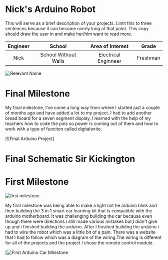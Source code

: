 # Nick's Arduino Robot
This will serve as a brief description of your projects. Limit this to three sentences because it can become overly long at that point. This copy should draw the user in and make her/him want to read more.

| **Engineer** | **School** | **Area of Interest** | **Grade** |
|:--:|:--:|:--:|:--:|
|Nick| School Without Walls| Electrical Enginneer | Freshman

![Relevant Name](https://live.staticflickr.com/65535/54124202659_095e68144d_n.jpg)

# Final Milestone

My final milestone, I've come a long way from where I started just a couple of months ago and have added a lot to my project. I had to add another bread board for a seven segment display. I learned with the help of my teachers how to code the pins so power is coming out of them and how to work with a type of funciton called digitalwrite.

[![Final Arduino Project]

# Final Schematic Sir Kickington 




# First Milestone 
![first milestone](https://live.staticflickr.com/65535/54184726282_c0731d9da7_n.jpg)

My first milestone was being able to make a light ont he arduino blink and then building the 3 in 1 smart car learning kit that is compatible with the arduino motherboard. It was challenging building the car because even though there were directions i still made various mistakes but,I didn't give up and i finished building the arduino. After I finsihed building the arduino i had to wire the robot which was a little bit of a pain. There was a website that I had to follow which was a diagram of the wiring.The wiring is different for all of the projects and the project I chose the remote control module.

[![First Arduino Car Milestone](https://live.staticflickr.com/65535/54185895453_96071e4788.jpg)

